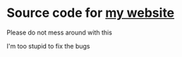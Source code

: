 # **Source code for [my website](https://kdoeodkdokdkdkdododiieieie.github.io/)**

Please do not mess around with this

I'm too stupid to fix the bugs
